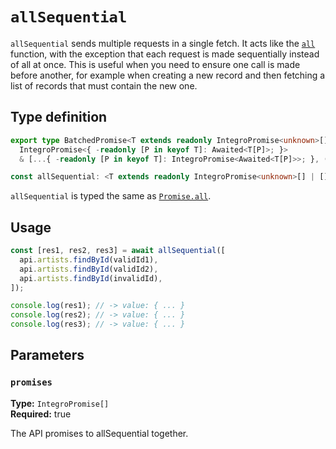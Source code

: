 # `allSequential`

`allSequential` sends multiple requests in a single fetch. It acts like the [`all`](./all) function,
with the exception that each request is made sequentially instead of all at once. This is useful when
you need to ensure one call is made before another, for example when creating a new record and then
fetching a list of records that must contain the new one.

## Type definition

```ts
export type BatchedPromise<T extends readonly IntegroPromise<unknown>[] | []> =
  IntegroPromise<{ -readonly [P in keyof T]: Awaited<T[P]>; }>
  & [...{ -readonly [P in keyof T]: IntegroPromise<Awaited<T[P]>>; }, () => BatchedPromise<T>];

const allSequential: <T extends readonly IntegroPromise<unknown>[] | []>(values: T) => BatchedPromise<T>;
```

`allSequential` is typed the same as [`Promise.all`](https://developer.mozilla.org/en-US/docs/Web/JavaScript/Reference/Global_Objects/Promise/all).

## Usage

```ts
const [res1, res2, res3] = await allSequential([
  api.artists.findById(validId1),
  api.artists.findById(validId2),
  api.artists.findById(invalidId),
]);

console.log(res1); // -> value: { ... }
console.log(res2); // -> value: { ... }
console.log(res3); // -> value: { ... }
```

## Parameters

### `promises`

**Type:** `IntegroPromise[]`<br>
**Required:** true

The API promises to allSequential together.
